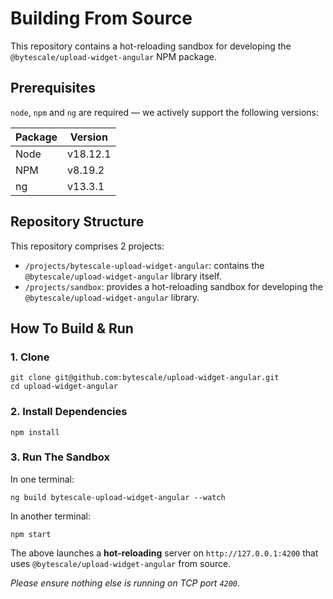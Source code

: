 # Building From Source

This repository contains a hot-reloading sandbox for developing the `@bytescale/upload-widget-angular` NPM package.

## Prerequisites

`node`, `npm` and `ng` are required — we actively support the following versions:

| Package | Version  |
| ------- | -------- |
| Node    | v18.12.1 |
| NPM     | v8.19.2  |
| ng      | v13.3.1  |

## Repository Structure

This repository comprises 2 projects:

- `/projects/bytescale-upload-widget-angular`: contains the `@bytescale/upload-widget-angular` library itself.
- `/projects/sandbox`: provides a hot-reloading sandbox for developing the `@bytescale/upload-widget-angular` library.

## How To Build & Run

### 1. Clone

```shell
git clone git@github.com:bytescale/upload-widget-angular.git
cd upload-widget-angular
```

### 2. Install Dependencies

```shell
npm install
```

### 3. Run The Sandbox

In one terminal:

```shell
ng build bytescale-upload-widget-angular --watch
```

In another terminal:

```shell
npm start
```

The above launches a **hot-reloading** server on `http://127.0.0.1:4200` that uses `@bytescale/upload-widget-angular` from source.

_Please ensure nothing else is running on TCP port `4200`_.
